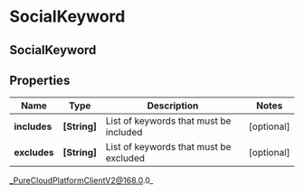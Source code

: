 # SocialKeyword

## SocialKeyword

## Properties

|Name | Type | Description | Notes|
|------------ | ------------- | ------------- | -------------|
| **includes** | **[String]** | List of keywords that must be included | [optional] |
| **excludes** | **[String]** | List of keywords that must be excluded | [optional] |



_PureCloudPlatformClientV2@168.0.0_
